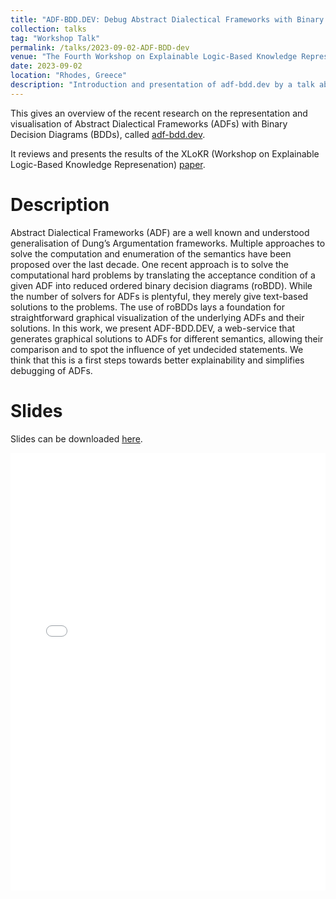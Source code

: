 ```yaml
---
title: "ADF-BDD.DEV: Debug Abstract Dialectical Frameworks with Binary Decision Diagrams"
collection: talks
tag: "Workshop Talk"
permalink: /talks/2023-09-02-ADF-BDD-dev
venue: "The Fourth Workshop on Explainable Logic-Based Knowledge Representation co-located with the Twentieth International Conference on Principles of Knowledge Representation and Reasoning"
date: 2023-09-02
location: "Rhodes, Greece"
description: "Introduction and presentation of adf-bdd.dev by a talk about the accepted paper"
---
```

This gives an overview of the recent research on the representation and visualisation of Abstract Dialectical Frameworks (ADFs) with Binary Decision Diagrams (BDDs), called [adf-bdd.dev](https://adf-bdd.dev).

It reviews and presents the results of the XLoKR (Workshop on Explainable Logic-Based Knowledge Represenation) [paper](https://drive.google.com/file/d/1Ty8pMWIs7WYHvGhBMMz3X7-dUAZ_vJpu).
# Description

Abstract Dialectical Frameworks (ADF) are a well known and understood generalisation of Dung’s Argumentation frameworks. Multiple approaches to solve the computation and enumeration of the semantics have been proposed over the last decade. One recent approach is to solve the computational hard problems by translating the acceptance condition of a given ADF into reduced ordered binary decision diagrams (roBDD). While the number of solvers for ADFs is plentyful, they merely give text-based solutions to the problems. The use of roBDDs lays a foundation for straightforward graphical visualization of the underlying ADFs and their solutions. In this work, we present ADF-BDD.DEV, a web-service that generates graphical solutions to ADFs for different semantics, allowing their comparison and to spot the influence of yet undecided statements. We think that this is a first steps towards better explainability and simplifies debugging of ADFs.

# Slides
Slides can be downloaded [here](/talk/20230902_rhodes_xlokr.pdf).

<embed src="/talk/20230902_rhodes_xlokr.pdf" width="100%" height="700" type='application/pdf'>
